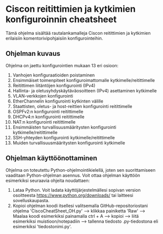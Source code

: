 # Ciscon reitittimien ja kytkimien konfiguroinnin cheatsheet

Tämä ohjelma sisältää rautalankamalleja Ciscon reitittimien ja kytkimien erilaisiin komentorivipohjaisiin konfigurointeihin. 

## Ohjelman kuvaus

Ohjelma on jaettu konfigurointien mukaan 13 eri osioon:

1. Vanhojen konfiguraatioiden poistaminen
2. Ensimmäiset toimenpiteet konfiguroimattomalle kytkimelle/reitittimelle
3. Reitittimen liitäntöjen konfigurointi (IPv4)
4. Hallinta- ja oletusyhdyskäytäväosoitteen (IPv4) asettaminen kytkimelle
5. VLAN-verkkojen konfigurointi
6. EtherChannelin konfigurointi kytkinten välille
7. Staattisten, oletus- ja host-reittien konfigurointi reitittimelle
8. OSPFv2:n konfigurointi reitittimelle
9. DHCPv4:n konfigurointi reitittimelle
10. NAT:n konfigurointi reitittimelle
11. Ensimmäisten turvallisuusmääritysten konfigurointi kytkimelle/reitittimelle
12. SSH-yhteyden konfigurointi kytkimelle/reitittimelle
13. Muiden turvallisuusmääritysten konfigurointi kytkimelle

## Ohjelman käyttöönottaminen

Ohjelma on toteutettu Python-ohjelmointikielellä, joten sen suorittamiseen vaaditaan Python-ohjelman asennus. Voit ottaa ohjelman käyttöön esimerkiksi seuraavia ohjeita noudattaen:

1. Lataa Python. Voit ladata käyttöjärjestelmällesi sopivan version osoitteesta https://www.python.org/downloads/ tai laitteesi sovelluskaupasta.
2. Kopioi ohjelman koodi itsellesi valitsemalla GitHub-repositoriostani ohjelma 'CiscoCheatSheet_OH.py' --> klikkaa painiketta 'Raw' --> Maalaa koodi esimerkiksi painamalla ctrl + A --> kopioi --> liitä esimerkiksi muistioon/notepadiin --> tallenna tiedosto .py-tiedostona eli esimerkiksi 'tiedostonimi.py'.
